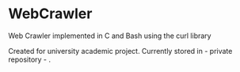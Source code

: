 # WebCrawler
Web Crawler implemented in C and Bash using the curl library

Created for university academic project. Currently stored in - private repository - .
